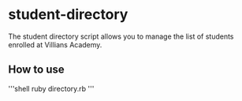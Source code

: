 # student-directory #

The student directory script allows you to manage the list of students enrolled at Villians Academy.

## How to use ##

'''shell
ruby directory.rb
'''
